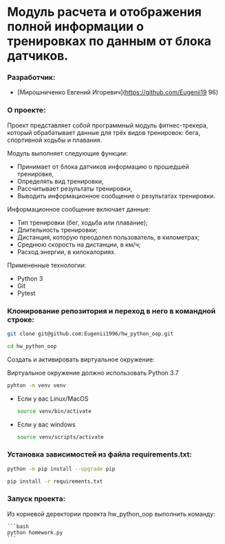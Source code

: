 # Модуль расчета и отображения полной информации о тренировках по данным от блока датчиков.

### Разработчик:

 - [Мирошниченко Евгений Игоревич](https://github.com/Eugenii19 96)

### О проекте:

Проект представляет собой программный модуль фитнес-трекера, 
который обрабатывает данные для трёх видов тренировок: бега, спортивной ходьбы и плавания. 

Модуль выполняет следующие функции:
 - Принимает от блока датчиков информацию о прошедшей тренировке,
 - Определять вид тренировки,
 - Рассчитывает результаты тренировки,
 - Выводить информационное сообщение о результатах тренировки.

Информационное сообщение включает данные:
 - Тип тренировки (бег, ходьба или плавание);
 - Длительность тренировки;
 - Дистанция, которую преодолел пользователь, в километрах;
 - Среднюю скорость на дистанции, в км/ч;
 - Расход энергии, в килокалориях.

Примененные технологии:
 - Python 3
 - Git
 - Pytest

### Клонирование репозитория и переход в него в командной строке:

```bash
git clone git@github.com:Eugenii1996/hw_python_oop.git
```

```bash
cd hw_python_oop
```

Cоздать и активировать виртуальное окружение:

Виртуальное окружение должно использовать Python 3.7

```bash
pyhton -m venv venv
```

* Если у вас Linux/MacOS

    ```bash
    source venv/bin/activate
    ```

* Если у вас windows

    ```bash
    source venv/scripts/activate
    ```

### Установка зависимостей из файла requirements.txt:

```bash
python -m pip install --upgrade pip
```

```bash
pip install -r requirements.txt
```

### Запуск проекта:

Из корневой деректории проекта hw_python_oop выполнить команду:

    ```bash
    python homework.py
    ```
